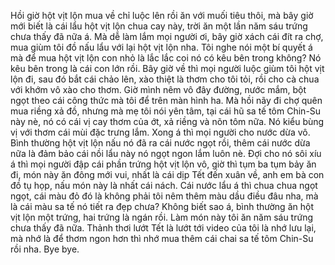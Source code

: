 Hồi giờ hột vịt lộn mua về chỉ luộc lên rồi ăn với muối tiêu thôi, mà bây giờ mới biết là cái lẩu hột vịt lộn chua cay này, trời ăn một lần năm sáu trứng chưa thấy đã nữa á. Mà dễ làm lắm mọi người ơi, bây giờ xách cái đít ra chợ, mua giùm tôi đồ nấu lẩu với lại hột vịt lộn nha. Tôi nghe nói một bí quyết á mà để mua hột vịt lộn con nhỏ là lắc lắc coi nó có kêu bên trong không? Nó kêu bên trong là cái con lớn rồi. Bây giờ về thì mọi người luộc giùm tôi hột vịt lộn đi, sau đó bắt cái chảo lên, xào thiệt là thơm cho tôi tỏi, rồi cho cà chua với khớm vô xào cho thơm. Giờ mình nêm vô đây đường, nước mắm, bột ngọt theo cái công thức mà tôi để trên màn hình ha. Mà hồi nãy đi chợ quên mua riềng xả đồ, nhưng mà mẹ tôi nói yên tâm, tại cái hũ sa tế tôm Chin-Su này nè, nó có cái vị cay thơm của ớt, xả riềng và nõn tôm nữa. Nó kiểu bùng vị với thơm cái mùi đặc trưng lắm. Xong á thì mọi người cho nước dừa vô. Bình thường hột vịt lộn nấu nó đã ra cái nước ngọt rồi, thêm cái nước dừa nữa là đảm bảo cái nồi lẩu này nó ngọt ngon lắm luôn nè. Đợi cho nó sôi xíu á thì mọi người đập cái phần trứng hột vịt lộn vô, giờ thì tụm ba tụm bảy ăn đi, món này ăn đông mới vui, nhất là cái dịp Tết đến xuân về, anh em bà con đồ tụ họp, nấu món này là nhất cái nách. Cái nước lẩu á thì chua chua ngọt ngọt, cái màu đỏ đó là không phải tôi nêm thêm màu dầu điều đâu nha, mà là cái màu sa tế nó tiết ra đẹp chưa? Không biết sao á, bình thường ăn hột vịt lộn một trứng, hai trứng là ngán rồi. Làm món này tôi ăn năm sáu trứng chưa thấy đã nữa. Thảnh thơi lướt Tết là lướt tới video của tôi là nhớ lưu lại, mà nhớ là để thơm ngon hơn thì nhớ mua thêm cái chai sa tế tôm Chin-Su rồi nha. Bye bye.